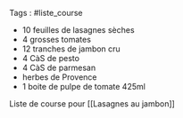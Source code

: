 Tags : #liste_course

- 10 feuilles de lasagnes sèches 
- 4 grosses tomates 
- 12 tranches de jambon cru
- 4 CàS de pesto
- 4 CàS de parmesan
- herbes de Provence 
- 1 boite de pulpe de tomate 425ml

Liste de course pour [[Lasagnes au jambon]]